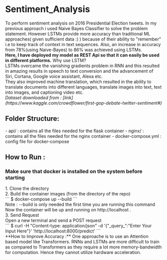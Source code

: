 <h1> Sentiment_Analysis </h1>
To perform sentiment analysis on 2016 Presidential Election tweets.
In my previous approach i used Naive Bayes Classifier to solve the problem statement. However LSTMs provide more accuracy than traditional ML approaches( given sufficient data :) ) because of their ability to "remember" i.e to keep track of context in text sequences. Also, an increase in accuracy from 78%(using Naive-Bayes) to 86% was achieved using LSTMs.</br>
<b>Here, I have deployed my model as REST Api so that it can easily be used in different platforms.</b>
Why use LSTM?</br>
LSTMs overcame the vanishing gradients problem in RNN and this resulted in amazing results in speech to text conversion and the advancement of Siri, Cortana, Google voice assistant, Alexa etc.</br> 
They also improved machine translation, which resulted in the ability to translate documents into different languages, translate images into text, text into images, and captioning video etc.</br>
<i>Dataset downloaded from : [link](https://www.kaggle.com/crowdflower/first-gop-debate-twitter-sentiment#)</i>

<h2> Folder Structure:  </h2>
- api/ : contains all the files needed for the flask container
- nginx/ : contains all the files needed for the nginx container
- docker-compose.yml : config file for docker-compose

<h2> How to Run : </h2>
<h3> Make sure that docker is installed on the system before starting </h3>
1. Clone the directory</br>
2. Build the container images (from the directory of the repo)</br>
```
$ docker-compose up --build
```
</br>
Note : --build is only needed the first time you are running this command</br>
Now the container will be up and running on http://localhost . </br>
3. Send Request </br>
Open a new terminal and send a POST request </br>
```
$ curl -H "Content-type: application/json" -d '{"_query_":"Enter Your Input Here"}' 'http://localhost:8000/predict'
```
</br>
**How to Improve Accuracy :**
One approache is to use an Attention based model like Transformers. RNNs and LSTMs are more difficult to train as compared to Transformers
as they require a lot more memory-bandwidth for computation. Hence they cannot utilize hardware acceleration.
